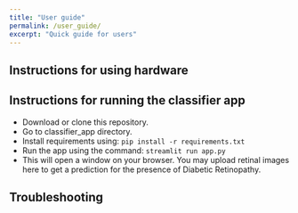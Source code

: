 ```yaml
---
title: "User guide"
permalink: /user_guide/
excerpt: "Quick guide for users"
---
```


## Instructions for using hardware

## Instructions for running the classifier app 
* Download or clone this repository. 
* Go to classifier_app directory.
* Install requirements using: `pip install -r requirements.txt`
* Run the app using the command: `streamlit run app.py`
* This will open a window on your browser. You may upload retinal images here to get a prediction for the presence of Diabetic Retinopathy.

## Troubleshooting
